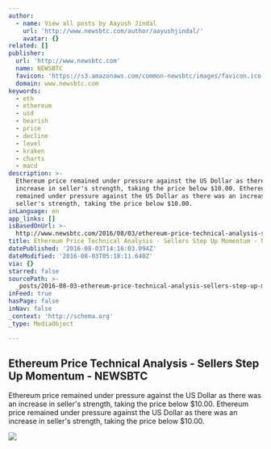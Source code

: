 ```yaml
---
author:
  - name: View all posts by Aayush Jindal
    url: 'http://www.newsbtc.com/author/aayushjindal/'
    avatar: {}
related: []
publisher:
  url: 'http://www.newsbtc.com'
  name: NEWSBTC
  favicon: 'https://s3.amazonaws.com/common-newsbtc/images/favicon.ico'
  domain: www.newsbtc.com
keywords:
  - eth
  - ethereum
  - usd
  - bearish
  - price
  - decline
  - level
  - kraken
  - charts
  - macd
description: >-
  Ethereum price remained under pressure against the US Dollar as there was an
  increase in seller's strength, taking the price below $10.00. Ethereum price
  remained under pressure against the US Dollar as there was an increase in
  seller's strength, taking the price below $10.00.
inLanguage: en
app_links: []
isBasedOnUrl: >-
  http://www.newsbtc.com/2016/08/03/ethereum-price-technical-analysis-sellers-step-momentum/
title: Ethereum Price Technical Analysis - Sellers Step Up Momentum - NEWSBTC
datePublished: '2016-08-03T14:16:03.094Z'
dateModified: '2016-08-03T05:18:11.640Z'
via: {}
starred: false
sourcePath: >-
  _posts/2016-08-03-ethereum-price-technical-analysis-sellers-step-up-momentum.md
inFeed: true
hasPage: false
inNav: false
_context: 'http://schema.org'
_type: MediaObject

---
```

<article style=""><h1>Ethereum Price Technical Analysis - Sellers Step Up Momentum - NEWSBTC</h1><p>Ethereum price remained under pressure against the US Dollar as there was an increase in seller's strength, taking the price below $10.00. Ethereum price remained under pressure against the US Dollar as there was an increase in seller's strength, taking the price below $10.00.</p><img src="http://s3.amazonaws.com/main-newsbtc-images/2016/08/03032222/Ethereum2.png" /></article>